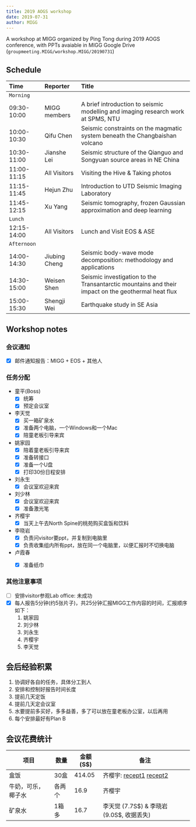 ```yaml
---
title: 2019 AOGS workshop
date: 2019-07-31
author: MIGG
---
```


A workshop at MIGG organized by Ping Tong during 2019 AOGS conference, with PPTs avaiable in MIGG Google Drive (`groupmeeting.MIGG/workshop.MIGG/20190731`)

## Schedule

|    Time     |   Reporter    |                  Title                   |
| :--------- | :----------- | :-------------------------------------- |
|  `Morning`  |               |                                          |
| 09:30-10:00 | MIGG members  | A brief introduction to seismic modelling and imaging research work at SPMS, NTU |                                          |
| 10:00-10:30 |   Qifu Chen   | Seismic constraints on the magmatic system beneath the Changbaishan volcano |
| 10:30-11:00 |  Jianshe Lei  | Seismic structure of the Qianguo and Songyuan source areas in NE China |
| 11:00-11:15 | All Visitors  |    Visiting the Hive & Taking photos     |
| 11:15-11:45 |   Hejun Zhu   | Introduction to UTD Seismic Imaging Laboratory |
| 11:45-12:15 |    Xu Yang    | Seismic tomography, frozen Gaussian approximation and deep learning |
|   `Lunch`   |               |                                          |
| 12:15-14:00 | All Visitors  |        Lunch and Visit EOS & ASE         |
| `Afternoon` |               |                                          |
| 14:00-14:30 | Jiubing Cheng | Seismic body-wave mode decomposition: methodology and applications |
| 14:30-15:00 |  Weisen Shen  | Seismic investigation to the Transantarctic mountains and their impact on the geothermal heat flux |
| 15:00-15:30 |  Shengji Wei  |       Earthquake study in SE Asia        |


## Workshop notes

### 会议通知

- [x] 邮件通知报告：MIGG + EOS + 其他人

### 任务分配

- 童平(Boss)
    - [x] 统筹
    - [x] 预定会议室

- 李天觉
    - [x] 买一箱矿泉水
    - [x] 准备两个电脑，一个Windows和一个Mac
    - [x] 陪童老板引导来宾

- 姚家园
    - [x] 陪着童老板引导来宾
    - [x] 准备转接口
    - [x] 准备一个U盘
    - [x] 打印30份日程安排

- 刘永生
    - [x] 会议室欢迎来宾

- 刘少林
    - [x] 会议室欢迎来宾
    - [x] 准备激光笔

- 齐樱宇
    - [x] 当天上午去North Spine的桃苑购买盒饭和饮料

- 李晓岩
    - [x] 负责问visitor要ppt，并复制到电脑里
    - [x] 负责收集组内所有ppt，放在同一个电脑里，以便汇报时不切换电脑

- 卢霞春
    - [x] 准备纸巾


### 其他注意事项

- [ ] 安排visitor参观Lab office: 未成功
- [x] 每人报告5分钟(约5张片子)，共25分钟汇报MIGG工作内容的时间，汇报顺序如下：
    1. 姚家园
    2. 刘少林
    3. 刘永生
    4. 齐樱宇
    5. 李天觉


## 会后经验积累

1. 协调好各自的任务，具体分工到人
2. 安排和控制好报告时间长度
3. 提前几天定饭
4. 提前几天定会议室
5. 水要提前多买好，多多益善，多了可以放在童老板办公室，以后再用
6. 每个安排最好有Plan B


## 会议花费统计

项目|数量|金额(S$)|备注
---|---|---|---
盒饭|30盒|414.05|齐樱宇: [recept1](lunch-1.png) [recept2](lunch-2.png)
牛奶，可乐，椰子水|各两个|16.9|齐樱宇
矿泉水|1箱多|16.7|李天觉 (7.7S$) & 李晓岩 (9.0S$, 收据丢失)

